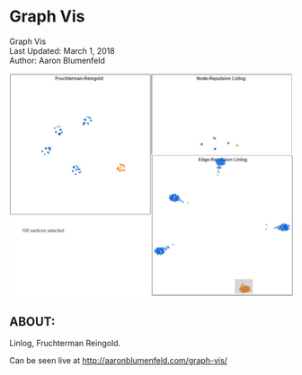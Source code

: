 # Graph Vis

Graph Vis <br>
Last Updated: March 1, 2018 <br>
Author: Aaron Blumenfeld

![linlog](linlog.jpg)

## ABOUT:

Linlog, Fruchterman Reingold.

Can be seen live at http://aaronblumenfeld.com/graph-vis/